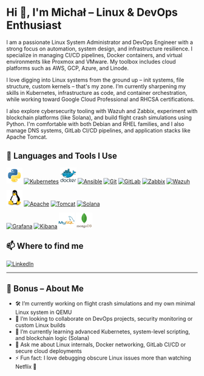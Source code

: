<h1>Hi 👋, I'm Michał – Linux & DevOps Enthusiast</h1>

<p>
I am a passionate Linux System Administrator and DevOps Engineer with a strong focus on automation, system design, and infrastructure resilience. I specialize in managing CI/CD pipelines, Docker containers, and virtual environments like Proxmox and VMware. My toolbox includes cloud platforms such as AWS, GCP, Azure, and Linode.
</p>

<p>
I love digging into Linux systems from the ground up – init systems, file structure, custom kernels – that's my zone. I’m currently sharpening my skills in Kubernetes, infrastructure as code, and container orchestration, while working toward Google Cloud Professional and RHCSA certifications.
</p>

<p>
I also explore cybersecurity tooling with Wazuh and Zabbix, experiment with blockchain platforms (like Solana), and build flight crash simulations using Python. I'm comfortable with both Debian and RHEL families, and I also manage DNS systems, GitLab CI/CD pipelines, and application stacks like Apache Tomcat.
</p>

<h2>🚀 Languages and Tools I Use</h2>

<p>
<!-- Backend & DevOps -->
<a href="https://www.python.org/" target="_blank"><img src="https://raw.githubusercontent.com/devicons/devicon/master/icons/python/python-original.svg" width="42" height="42" alt="Python" /></a>
<a href="https://kubernetes.io/" target="_blank"><img src="https://www.vectorlogo.zone/logos/kubernetes/kubernetes-icon.svg" width="42" height="42" alt="Kubernetes" /></a>
<a href="https://www.docker.com/" target="_blank"><img src="https://raw.githubusercontent.com/devicons/devicon/master/icons/docker/docker-original-wordmark.svg" width="42" height="42" alt="Docker" /></a>
<a href="https://www.ansible.com/" target="_blank"><img src="https://cdn.worldvectorlogo.com/logos/ansible.svg" width="42" height="42" alt="Ansible" /></a>
<a href="https://git-scm.com/" target="_blank"><img src="https://www.vectorlogo.zone/logos/git-scm/git-scm-icon.svg" width="42" height="42" alt="Git" /></a>
<a href="https://about.gitlab.com/" target="_blank"><img src="https://www.vectorlogo.zone/logos/gitlab/gitlab-icon.svg" width="42" height="42" alt="GitLab" /></a>
<a href="https://www.zabbix.com/" target="_blank"><img src="https://upload.wikimedia.org/wikipedia/commons/4/4b/Zabbix_logo.svg" width="42" height="42" alt="Zabbix" /></a>
<a href="https://wazuh.com/" target="_blank"><img src="https://wazuh.com/wp-content/uploads/2021/11/logo-wazuh.svg" width="42" height="42" alt="Wazuh" /></a>

<!-- OS & Infra -->
<a href="https://www.kernel.org/" target="_blank"><img src="https://raw.githubusercontent.com/devicons/devicon/master/icons/linux/linux-original.svg" width="42" height="42" alt="Linux" /></a>
<a href="https://www.apache.org/" target="_blank"><img src="https://www.vectorlogo.zone/logos/apache/apache-icon.svg" width="42" height="42" alt="Apache" /></a>
<a href="https://tomcat.apache.org/" target="_blank"><img src="https://www.vectorlogo.zone/logos/apache_tomcat/apache_tomcat-icon.svg" width="42" height="42" alt="Tomcat" /></a>
<a href="https://solana.com/" target="_blank"><img src="https://cryptologos.cc/logos/solana-sol-logo.svg?v=024" width="42" height="42" alt="Solana" /></a>

<!-- Databases & Monitoring -->
<a href="https://grafana.com/" target="_blank"><img src="https://www.vectorlogo.zone/logos/grafana/grafana-icon.svg" width="42" height="42" alt="Grafana" /></a>
<a href="https://www.elastic.co/kibana/" target="_blank"><img src="https://www.vectorlogo.zone/logos/elasticco_kibana/elasticco_kibana-icon.svg" width="42" height="42" alt="Kibana" /></a>
<a href="https://www.mysql.com/" target="_blank"><img src="https://raw.githubusercontent.com/devicons/devicon/master/icons/mysql/mysql-original-wordmark.svg" width="42" height="42" alt="MySQL" /></a>
<a href="https://www.mongodb.com/" target="_blank"><img src="https://raw.githubusercontent.com/devicons/devicon/master/icons/mongodb/mongodb-original-wordmark.svg" width="42" height="42" alt="MongoDB" /></a>

</p>

<h2>📫 Where to find me</h2>
<p>
<a href="https://www.linkedin.com/in/michał-adamczyk-8422a123b" target="_blank">
  <img src="https://img.shields.io/badge/LinkedIn-Connect-blue?style=for-the-badge&logo=linkedin" alt="LinkedIn" />
</a>
</p>

---

<h2>🧠 Bonus – About Me</h2>

<ul>
  <li>🛠️ I’m currently working on flight crash simulations and my own minimal Linux system in QEMU</li>
  <li>🤝 I’m looking to collaborate on DevOps projects, security monitoring or custom Linux builds</li>
  <li>🌱 I’m currently learning advanced Kubernetes, system-level scripting, and blockchain logic (Solana)</li>
  <li>💬 Ask me about Linux internals, Docker networking, GitLab CI/CD or secure cloud deployments</li>
  <li>⚡ Fun fact: I love debugging obscure Linux issues more than watching Netflix 🍿</li>
</ul>
